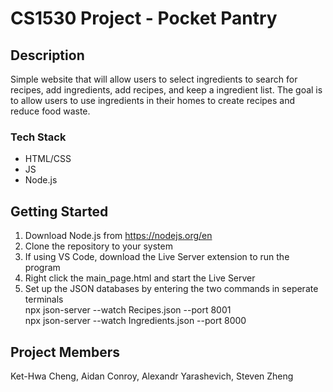 # CS1530 Project - Pocket Pantry

## Description
Simple website that will allow users to select ingredients to search for recipes, add ingredients, add recipes, and keep a ingredient list. The goal is to allow users to use ingredients in their homes to create recipes and reduce food waste. 

### Tech Stack
- HTML/CSS <br>
- JS <br>
- Node.js

## Getting Started

1. Download Node.js from https://nodejs.org/en
2. Clone the repository to your system
3. If using VS Code, download the Live Server extension to run the program
4. Right click the main_page.html and start the Live Server
5. Set up the JSON databases by entering the two commands in seperate terminals <br>
npx json-server --watch Recipes.json --port 8001 <br>
npx json-server --watch Ingredients.json --port 8000

## Project Members
Ket-Hwa Cheng, Aidan Conroy, Alexandr Yarashevich, Steven Zheng

